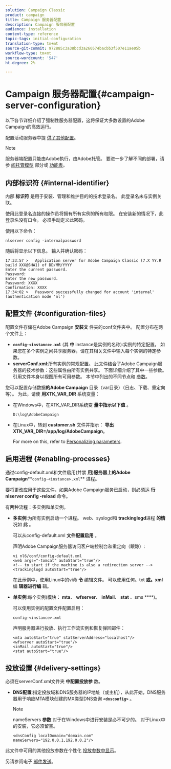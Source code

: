 ```yaml
---
solution: Campaign Classic
product: campaign
title: Campaign 服务器配置
description: Campaign 服务器配置
audience: installation
content-type: reference
topic-tags: initial-configuration
translation-type: tm+mt
source-git-commit: 972885c3a38bcd3a260574bacbb3f507e11ae05b
workflow-type: tm+mt
source-wordcount: '547'
ht-degree: 2%

---
```



# Campaign 服务器配置{#campaign-server-configuration}

以下各节详细介绍了强制性服务器配置，这将保证大多数设置的Adobe Campaign的高效运行。

配置活动服务器中提 [供了其他配置](../../installation/using/configuring-campaign-server.md)。

>[!NOTE]
>
>服务器端配置只能由Adobe执行，由Adobe托管。 要进一步了解不同的部署，请参 [阅托管模型](../../installation/using/hosting-models.md) 部分或 [功能表](../../installation/using/capability-matrix.md)。

## 内部标识符 {#internal-identifier}

内部 **标识符** 是用于安装、管理和维护目的的技术登录名。 此登录名未与实例关联。

使用此登录名连接的操作员将拥有所有实例的所有权限。 在安装新的情况下，此登录名没有口令。 必须手动定义此密码。

使用以下命令：

```
nlserver config -internalpassword
```

随后将显示以下信息。 输入并确认密码：

```
17:33:57 >   Application server for Adobe Campaign Classic (7.X YY.R build XXX@SHA1) of DD/MM/YYYY
Enter the current password.
Password:
Enter the new password.
Password: XXXX
Confirmation: XXXX
17:34:02 >   Password successfully changed for account 'internal' (authentication mode 'nl')
```

## 配置文件 {#configuration-files}

配置文件存储在Adobe Campaign **安装文** 件夹的conf文件夹中。 配置分布在两个文件上：

* **`config-<instance>.xml`** (其 **中** instance是实例的名称):实例的特定配置。 如果您在多个实例之间共享服务器，请在其相关文件中输入每个实例的特定参数。
* **serverConf.xml**:所有实例的常规配置。 此文件结合了Adobe Campaign服务器的技术参数：这些属性由所有实例共享。 下面详细介绍了其中一些参数。 引用文件本身以视图所有可用参数。 本节中列出的不同节点和 [参数](../../installation/using/the-server-configuration-file.md)。

您可以配置存储数据&#x200B;**的Adobe Campaign** 目录（var目录）（日志、下载、重定向等）。 为此，请使 **用XTK_VAR_DIR** 系统变量：

* 在Windows中，在XTK_VAR_DIR系统变 **量中指示以下值** 。

   ```
   D:\log\AdobeCampaign
   ```

* 在Linux中，转到 **customer.sh** 文件并指示： **导出XTK_VAR_DIR=/app/log/AdobeCampaign**。

   For more on this, refer to [Personalizing parameters](../../installation/using/installing-packages-with-linux.md#personalizing-parameters).

## 启用进程 {#enabling-processes}

通过config-default.xml和文件启用(并禁 **用)服务器上的Adobe Campaign****`config-<instance>.xml`** 进程。

要将更改应用于这些文件，如果Adobe Campaign服务已启动，则必须运 **行nlserver config -reload** 命令。

有两种流程：多实例和单实例。

* **多实例**:为所有实例启动一个进程。 web、syslogd和 **trackinglogd**&#x200B;进程 **的情** 况如 **此** 。

   可以从config-default.xml **文件配置启用** 。

   声明Adobe Campaign服务器访问客户端控制台和重定向（跟踪）:

   ```
   vi nl6/conf/config-default.xml
   <web args="-tomcat" autoStart="true"/>  
   <!-- to start if the machine is also a redirection server -->  
   <trackinglogd autoStart="true"/>
   ```

   在此示例中，使用Linux中的vi命 **令** 编辑文件。 可以使用任何。txt **或。xml** 编 **辑器进行编** 辑。

* **单实例**:每个实例(模块： **mta**、 **wfserver**、 **inMail**、 **stat** 、sms ****)。

   可以使用实例的配置文件配置启用：

   ```
   config-<instance>.xml
   ```

   声明服务器进行投放、执行工作流实例和恢复弹回邮件：

   ```
   <mta autoStart="true" statServerAddress="localhost"/>
   <wfserver autoStart="true"/>  
   <inMail autoStart="true"/>
   <stat autoStart="true"/>
   ```

## 投放设置 {#delivery-settings}

必须在serverConf.xml文件夹 **中配置投放参** 数。

* **DNS配置**:指定投放域和DNS服务器的IP地址（或主机），从此开始，DNS服务器用于响应MTA模块创建的MX类型DNS查询 **`<dnsconfig>`** 。

   >[!NOTE]
   >
   >nameServers **参数** 对于在Windows中进行安装是必不可少的。 对于Linux中的安装，它必须留空。

   ```
   <dnsConfig localDomain="domain.com" nameServers="192.0.0.1,192.0.0.2"/>
   ```

此文件中可用的其他投放参数在个性化 [投放参数中显示](../../installation/using/configuring-campaign-server.md#personalizing-delivery-parameters)。

另请参阅电子 [邮件发送](../../installation/using/email-deliverability.md)。
